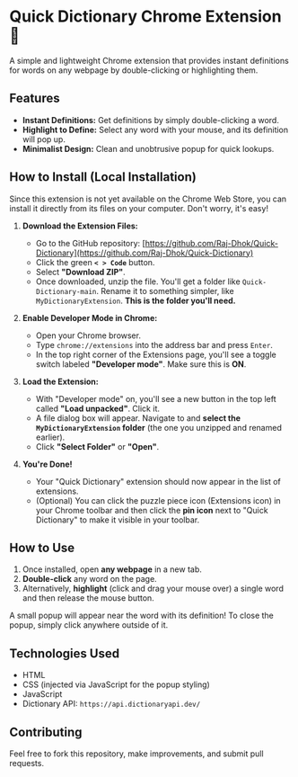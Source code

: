 # Quick Dictionary Chrome Extension 📖

A simple and lightweight Chrome extension that provides instant definitions for words on any webpage by double-clicking or highlighting them.

## Features

* **Instant Definitions:** Get definitions by simply double-clicking a word.
* **Highlight to Define:** Select any word with your mouse, and its definition will pop up.
* **Minimalist Design:** Clean and unobtrusive popup for quick lookups.

##  How to Install (Local Installation)

Since this extension is not yet available on the Chrome Web Store, you can install it directly from its files on your computer. Don't worry, it's easy!

1.  **Download the Extension Files:**
    * Go to the GitHub repository: [https://github.com/Raj-Dhok/Quick-Dictionary](https://github.com/Raj-Dhok/Quick-Dictionary)
    * Click the green **`< > Code`** button.
    * Select **"Download ZIP"**.
    * Once downloaded, unzip the file. You'll get a folder like `Quick-Dictionary-main`. Rename it to something simpler, like `MyDictionaryExtension`. **This is the folder you'll need.**

2.  **Enable Developer Mode in Chrome:**
    * Open your Chrome browser.
    * Type `chrome://extensions` into the address bar and press `Enter`.
    * In the top right corner of the Extensions page, you'll see a toggle switch labeled **"Developer mode"**. Make sure this is **ON**.

3.  **Load the Extension:**
    * With "Developer mode" on, you'll see a new button in the top left called **"Load unpacked"**. Click it.
    * A file dialog box will appear. Navigate to and **select the `MyDictionaryExtension` folder** (the one you unzipped and renamed earlier).
    * Click **"Select Folder"** or **"Open"**.

4.  **You're Done!**
    * Your "Quick Dictionary" extension should now appear in the list of extensions.
    * (Optional) You can click the puzzle piece icon (Extensions icon) in your Chrome toolbar and then click the **pin icon** next to "Quick Dictionary" to make it visible in your toolbar.

## How to Use

1.  Once installed, open **any webpage** in a new tab.
2.  **Double-click** any word on the page.
3.  Alternatively, **highlight** (click and drag your mouse over) a single word and then release the mouse button.

A small popup will appear near the word with its definition! To close the popup, simply click anywhere outside of it.

## Technologies Used

* HTML
* CSS (injected via JavaScript for the popup styling)
* JavaScript
* Dictionary API: `https://api.dictionaryapi.dev/`

## Contributing

Feel free to fork this repository, make improvements, and submit pull requests.
